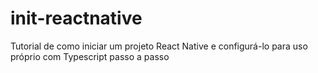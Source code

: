 # init-reactnative
Tutorial de como iniciar um projeto React Native e configurá-lo para uso próprio com Typescript passo a passo
